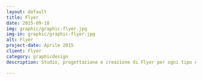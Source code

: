 ```yaml
---
layout: default
title: Flyer
date: 2015-09-18
img: graphic/graphic-flyer.jpg
img-in: graphic/graphic-flyer.jpg
alt: Flyer
project-date: Aprile 2015
client: Flyer
category: graphicdesign
description: Studio, progettazione e creazione di Flyer per ogni tipo di attività.

---
```

